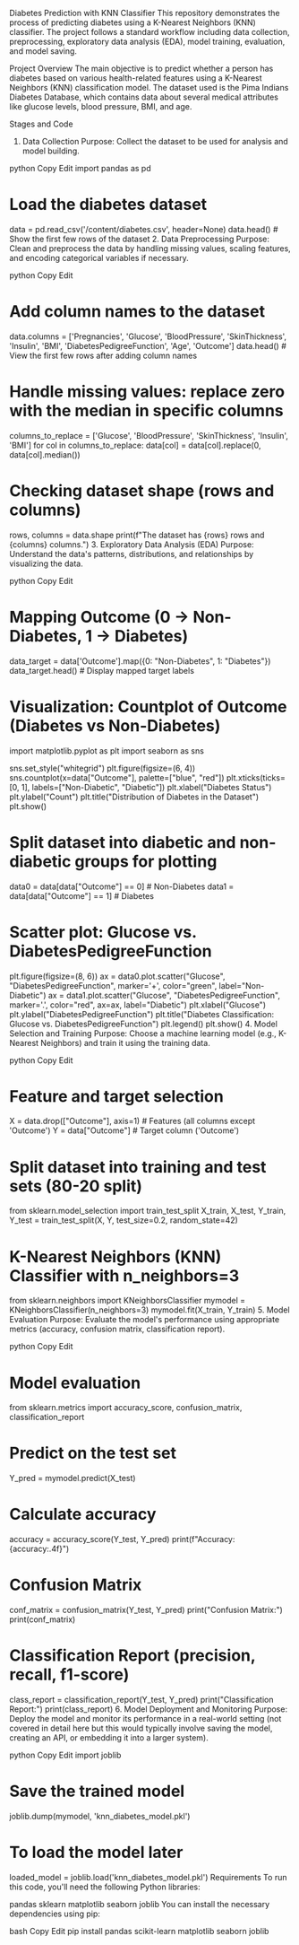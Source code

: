 Diabetes Prediction with KNN Classifier
This repository demonstrates the process of predicting diabetes using a K-Nearest Neighbors (KNN) classifier. The project follows a standard workflow including data collection, preprocessing, exploratory data analysis (EDA), model training, evaluation, and model saving.

Project Overview
The main objective is to predict whether a person has diabetes based on various health-related features using a K-Nearest Neighbors (KNN) classification model. The dataset used is the Pima Indians Diabetes Database, which contains data about several medical attributes like glucose levels, blood pressure, BMI, and age.

Stages and Code
1. Data Collection
Purpose: Collect the dataset to be used for analysis and model building.

python
Copy
Edit
import pandas as pd

# Load the diabetes dataset
data = pd.read_csv('/content/diabetes.csv', header=None)
data.head()  # Show the first few rows of the dataset
2. Data Preprocessing
Purpose: Clean and preprocess the data by handling missing values, scaling features, and encoding categorical variables if necessary.

python
Copy
Edit
# Add column names to the dataset
data.columns = ['Pregnancies', 'Glucose', 'BloodPressure', 'SkinThickness', 'Insulin', 'BMI', 
                'DiabetesPedigreeFunction', 'Age', 'Outcome']
data.head()  # View the first few rows after adding column names

# Handle missing values: replace zero with the median in specific columns
columns_to_replace = ['Glucose', 'BloodPressure', 'SkinThickness', 'Insulin', 'BMI']
for col in columns_to_replace:
    data[col] = data[col].replace(0, data[col].median())
    
# Checking dataset shape (rows and columns)
rows, columns = data.shape
print(f"The dataset has {rows} rows and {columns} columns.")
3. Exploratory Data Analysis (EDA)
Purpose: Understand the data's patterns, distributions, and relationships by visualizing the data.

python
Copy
Edit
# Mapping Outcome (0 -> Non-Diabetes, 1 -> Diabetes)
data_target = data['Outcome'].map({0: "Non-Diabetes", 1: "Diabetes"})
data_target.head()  # Display mapped target labels

# Visualization: Countplot of Outcome (Diabetes vs Non-Diabetes)
import matplotlib.pyplot as plt
import seaborn as sns

sns.set_style("whitegrid")
plt.figure(figsize=(6, 4))
sns.countplot(x=data["Outcome"], palette=["blue", "red"])
plt.xticks(ticks=[0, 1], labels=["Non-Diabetic", "Diabetic"])
plt.xlabel("Diabetes Status")
plt.ylabel("Count")
plt.title("Distribution of Diabetes in the Dataset")
plt.show()

# Split dataset into diabetic and non-diabetic groups for plotting
data0 = data[data["Outcome"] == 0]  # Non-Diabetes
data1 = data[data["Outcome"] == 1]  # Diabetes

# Scatter plot: Glucose vs. DiabetesPedigreeFunction
plt.figure(figsize=(8, 6))
ax = data0.plot.scatter("Glucose", "DiabetesPedigreeFunction", marker='+', color="green", label="Non-Diabetic")
ax = data1.plot.scatter("Glucose", "DiabetesPedigreeFunction", marker='.', color="red", ax=ax, label="Diabetic")
plt.xlabel("Glucose")
plt.ylabel("DiabetesPedigreeFunction")
plt.title("Diabetes Classification: Glucose vs. DiabetesPedigreeFunction")
plt.legend()
plt.show()
4. Model Selection and Training
Purpose: Choose a machine learning model (e.g., K-Nearest Neighbors) and train it using the training data.

python
Copy
Edit
# Feature and target selection
X = data.drop(["Outcome"], axis=1)  # Features (all columns except 'Outcome')
Y = data["Outcome"]  # Target column ('Outcome')

# Split dataset into training and test sets (80-20 split)
from sklearn.model_selection import train_test_split
X_train, X_test, Y_train, Y_test = train_test_split(X, Y, test_size=0.2, random_state=42)

# K-Nearest Neighbors (KNN) Classifier with n_neighbors=3
from sklearn.neighbors import KNeighborsClassifier
mymodel = KNeighborsClassifier(n_neighbors=3)
mymodel.fit(X_train, Y_train)
5. Model Evaluation
Purpose: Evaluate the model's performance using appropriate metrics (accuracy, confusion matrix, classification report).

python
Copy
Edit
# Model evaluation
from sklearn.metrics import accuracy_score, confusion_matrix, classification_report

# Predict on the test set
Y_pred = mymodel.predict(X_test)

# Calculate accuracy
accuracy = accuracy_score(Y_test, Y_pred)
print(f"Accuracy: {accuracy:.4f}")

# Confusion Matrix
conf_matrix = confusion_matrix(Y_test, Y_pred)
print("Confusion Matrix:")
print(conf_matrix)

# Classification Report (precision, recall, f1-score)
class_report = classification_report(Y_test, Y_pred)
print("Classification Report:")
print(class_report)
6. Model Deployment and Monitoring
Purpose: Deploy the model and monitor its performance in a real-world setting (not covered in detail here but this would typically involve saving the model, creating an API, or embedding it into a larger system).

python
Copy
Edit
import joblib

# Save the trained model
joblib.dump(mymodel, 'knn_diabetes_model.pkl')

# To load the model later
loaded_model = joblib.load('knn_diabetes_model.pkl')
Requirements
To run this code, you'll need the following Python libraries:

pandas
sklearn
matplotlib
seaborn
joblib
You can install the necessary dependencies using pip:

bash
Copy
Edit
pip install pandas scikit-learn matplotlib seaborn joblib
